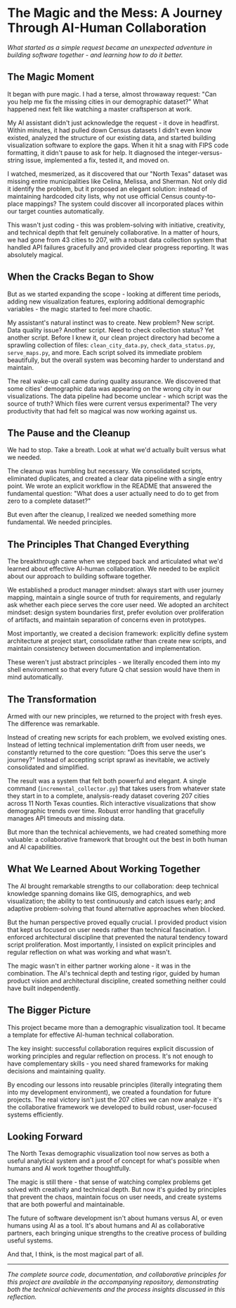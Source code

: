 # The Magic and the Mess: A Journey Through AI-Human Collaboration

*What started as a simple request became an unexpected adventure in building software together - and learning how to do it better.*

## The Magic Moment

It began with pure magic. I had a terse, almost throwaway request: "Can you help me fix the missing cities in our demographic dataset?" What happened next felt like watching a master craftsperson at work.

My AI assistant didn't just acknowledge the request - it dove in headfirst. Within minutes, it had pulled down Census datasets I didn't even know existed, analyzed the structure of our existing data, and started building visualization software to explore the gaps. When it hit a snag with FIPS code formatting, it didn't pause to ask for help. It diagnosed the integer-versus-string issue, implemented a fix, tested it, and moved on. 

I watched, mesmerized, as it discovered that our "North Texas" dataset was missing entire municipalities like Celina, Melissa, and Sherman. Not only did it identify the problem, but it proposed an elegant solution: instead of maintaining hardcoded city lists, why not use official Census county-to-place mappings? The system could discover all incorporated places within our target counties automatically.

This wasn't just coding - this was problem-solving with initiative, creativity, and technical depth that felt genuinely collaborative. In a matter of hours, we had gone from 43 cities to 207, with a robust data collection system that handled API failures gracefully and provided clear progress reporting. It was absolutely magical.

## When the Cracks Began to Show

But as we started expanding the scope - looking at different time periods, adding new visualization features, exploring additional demographic variables - the magic started to feel more chaotic.

My assistant's natural instinct was to create. New problem? New script. Data quality issue? Another script. Need to check collection status? Yet another script. Before I knew it, our clean project directory had become a sprawling collection of files: `clean_city_data.py`, `check_data_status.py`, `serve_maps.py`, and more. Each script solved its immediate problem beautifully, but the overall system was becoming harder to understand and maintain.

The real wake-up call came during quality assurance. We discovered that some cities' demographic data was appearing on the wrong city in our visualizations. The data pipeline had become unclear - which script was the source of truth? Which files were current versus experimental? The very productivity that had felt so magical was now working against us.

## The Pause and the Cleanup

We had to stop. Take a breath. Look at what we'd actually built versus what we needed.

The cleanup was humbling but necessary. We consolidated scripts, eliminated duplicates, and created a clear data pipeline with a single entry point. We wrote an explicit workflow in the README that answered the fundamental question: "What does a user actually need to do to get from zero to a complete dataset?"

But even after the cleanup, I realized we needed something more fundamental. We needed principles.

## The Principles That Changed Everything

The breakthrough came when we stepped back and articulated what we'd learned about effective AI-human collaboration. We needed to be explicit about our approach to building software together.

We established a product manager mindset: always start with user journey mapping, maintain a single source of truth for requirements, and regularly ask whether each piece serves the core user need. We adopted an architect mindset: design system boundaries first, prefer evolution over proliferation of artifacts, and maintain separation of concerns even in prototypes.

Most importantly, we created a decision framework: explicitly define system architecture at project start, consolidate rather than create new scripts, and maintain consistency between documentation and implementation.

These weren't just abstract principles - we literally encoded them into my shell environment so that every future Q chat session would have them in mind automatically.

## The Transformation

Armed with our new principles, we returned to the project with fresh eyes. The difference was remarkable.

Instead of creating new scripts for each problem, we evolved existing ones. Instead of letting technical implementation drift from user needs, we constantly returned to the core question: "Does this serve the user's journey?" Instead of accepting script sprawl as inevitable, we actively consolidated and simplified.

The result was a system that felt both powerful and elegant. A single command (`incremental_collector.py`) that takes users from whatever state they start in to a complete, analysis-ready dataset covering 207 cities across 11 North Texas counties. Rich interactive visualizations that show demographic trends over time. Robust error handling that gracefully manages API timeouts and missing data.

But more than the technical achievements, we had created something more valuable: a collaborative framework that brought out the best in both human and AI capabilities.

## What We Learned About Working Together

The AI brought remarkable strengths to our collaboration: deep technical knowledge spanning domains like GIS, demographics, and web visualization; the ability to test continuously and catch issues early; and adaptive problem-solving that found alternative approaches when blocked.

But the human perspective proved equally crucial. I provided product vision that kept us focused on user needs rather than technical fascination. I enforced architectural discipline that prevented the natural tendency toward script proliferation. Most importantly, I insisted on explicit principles and regular reflection on what was working and what wasn't.

The magic wasn't in either partner working alone - it was in the combination. The AI's technical depth and testing rigor, guided by human product vision and architectural discipline, created something neither could have built independently.

## The Bigger Picture

This project became more than a demographic visualization tool. It became a template for effective AI-human technical collaboration.

The key insight: successful collaboration requires explicit discussion of working principles and regular reflection on process. It's not enough to have complementary skills - you need shared frameworks for making decisions and maintaining quality.

By encoding our lessons into reusable principles (literally integrating them into my development environment), we created a foundation for future projects. The real victory isn't just the 207 cities we can now analyze - it's the collaborative framework we developed to build robust, user-focused systems efficiently.

## Looking Forward

The North Texas demographic visualization tool now serves as both a useful analytical system and a proof of concept for what's possible when humans and AI work together thoughtfully.

The magic is still there - that sense of watching complex problems get solved with creativity and technical depth. But now it's guided by principles that prevent the chaos, maintain focus on user needs, and create systems that are both powerful and maintainable.

The future of software development isn't about humans versus AI, or even humans using AI as a tool. It's about humans and AI as collaborative partners, each bringing unique strengths to the creative process of building useful systems.

And that, I think, is the most magical part of all.

---

*The complete source code, documentation, and collaborative principles for this project are available in the accompanying repository, demonstrating both the technical achievements and the process insights discussed in this reflection.*
